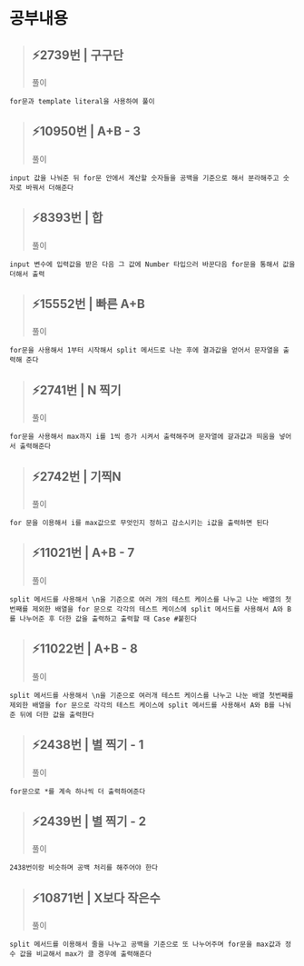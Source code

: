 # 공부내용 



> ⚡2739번 | 구구단 
> ------------
>  풀이
```
for문과 template literal을 사용하여 풀이
```
> ⚡10950번 | A+B - 3 
> ------------
>  풀이
```
input 값을 나눠준 뒤 for문 안에서 계산할 숫자들을 공백을 기준으로 해서 분라해주고 숫자로 바꿔서 더해준다
```
> ⚡8393번 | 합
> ------------
>  풀이
```
input 변수에 입력값을 받은 다음 그 값에 Number 타입으러 바꾼다음 for문을 통해서 값을 더해서 출력
```
> ⚡15552번 | 빠른 A+B 
> ------------
>  풀이
```
for문을 사용해서 1부터 시작해서 split 메서드로 나눈 후에 결과값을 얻어서 문자열을 출력해 준다
```
> ⚡2741번 | N 찍기
> ------------
>  풀이
```
for문을 사용해서 max까지 i를 1씩 증가 시켜서 출력해주며 문자열에 걀과값과 띄움을 넣어서 출력해준다
```
> ⚡2742번 | 기찍N
> ------------
>  풀이
```
for 문을 이용해서 i를 max값으로 무엇인지 정하고 감소시키는 i값을 출력하면 된다
```
> ⚡11021번 | A+B - 7
> ------------
>  풀이
```
split 메서드를 사용해서 \n을 기준으로 여러 개의 테스트 케이스를 나누고 나눈 배열의 첫번째를 제외한 배열을 for 문으로 각각의 테스트 케이스에 split 메서드를 사용해서 A와 B를 나누어준 후 더한 값을 출력하고 출력할 때 Case #붙힌다
```
> ⚡11022번 | A+B - 8 
> ------------
>  풀이
```
split 메서드를 사용해서 \n을 기준으로 여러개 테스트 케이스를 나누고 나눈 배열 첫번째를 제외한 배열을 for 문으로 각각의 테스트 케이스에 split 메서드를 사용해서 A와 B를 나눠준 뒤에 더한 값을 출력한다
```
> ⚡2438번 | 별 찍기 - 1
> ------------
>  풀이
```
for문으로 *를 계속 하나씩 더 출력하여준다
```
> ⚡2439번 | 별 찍기 - 2 
> ------------
>  풀이
```
2438번이랑 비슷하며 공백 처리를 해주어야 한다
```
> ⚡10871번 | X보다 작은수
> ------------
>  풀이
```
split 메서드를 이용해서 줄을 나누고 공백을 기준으로 또 나누어주며 for문을 max값과 정수 값을 비교해서 max가 클 경우에 출력해준다
```
